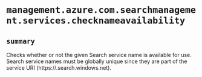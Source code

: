 # `management.azure.com.searchmanagement.services.checknameavailability`

## `summary`
Checks whether or not the given Search service name is available for use. Search service names must be globally unique since they are part of the service URI (https://<name>.search.windows.net).



